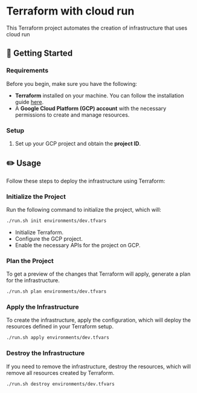 # Terraform with cloud run

This Terraform project automates the creation of infrastructure that uses cloud run

## 📖 Getting Started

### Requirements

Before you begin, make sure you have the following:

- **Terraform** installed on your machine. You can follow the installation guide [here](https://learn.hashicorp.com/tutorials/terraform/install-cli).
- A **Google Cloud Platform (GCP) account** with the necessary permissions to create and manage resources.

### Setup

1. Set up your GCP project and obtain the **project ID**.

## ✏️ Usage

Follow these steps to deploy the infrastructure using Terraform:

### Initialize the Project

Run the following command to initialize the project, which will:

```bash
./run.sh init environments/dev.tfvars
```

- Initialize Terraform.
- Configure the GCP project.
- Enable the necessary APIs for the project on GCP.

### Plan the Project

To get a preview of the changes that Terraform will apply, generate a plan for the infrastructure.

```bash
./run.sh plan environments/dev.tfvars
```

### Apply the Infrastructure

To create the infrastructure, apply the configuration, which will deploy the resources defined in your Terraform setup.
```bash
./run.sh apply environments/dev.tfvars
```

### Destroy the Infrastructure

If you need to remove the infrastructure, destroy the resources, which will remove all resources created by Terraform.
```bash
./run.sh destroy environments/dev.tfvars
```
